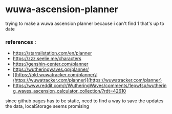 # wuwa-ascension-planner
trying to make a wuwa ascension planner because i can't find 1 that's up to date

### references :
- https://starrailstation.com/en/planner 
- https://zzz.seelie.me/characters
- https://genshin-center.com/planner
- https://wutheringwaves.gg/planner/
- [\[https://old.wuwatracker.com/planner\](https://wuwatracker.com/planner)](https://wuwatracker.com/planner)
- https://www.reddit.com/r/WutheringWaves/comments/1epwfsq/wuthering_waves_ascension_calculator_collection/?rdt=42610

since github pages has to be static, need to find a way to save the updates the data, localStorage seems promising